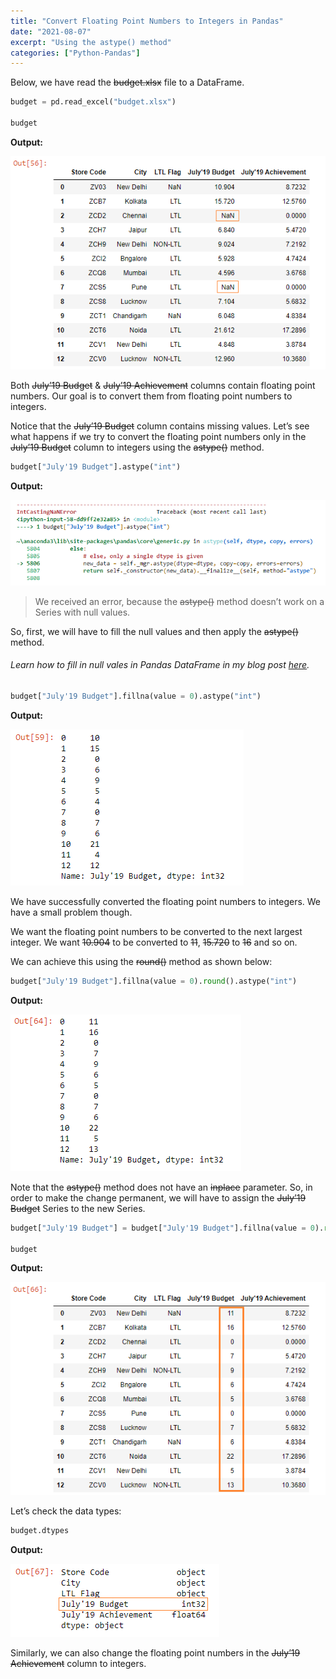 ```yaml
---
title: "Convert Floating Point Numbers to Integers in Pandas"
date: "2021-08-07"
excerpt: "Using the astype() method"
categories: ["Python-Pandas"]
---
```


Below, we have read the ~~budget.xlsx~~ file to a DataFrame.

```py {numberLines}
budget = pd.read_excel("budget.xlsx")

budget
```

**Output:**

![Budget](../images/pandasAstype/budget.png)

Both ~~July’19 Budget~~ & ~~July’19 Achievement~~ columns contain floating point numbers. Our goal is to convert them from floating point numbers to integers.

Notice that the ~~July’19 Budget~~ column contains missing values. Let’s see what happens if we try to convert the floating point numbers only in the ~~July’19 Budget~~ column to integers using the ~~astype()~~ method.

```py {numberLines}
budget["July'19 Budget"].astype("int")
```

**Output:**

![Budget](../images/pandasAstype/astypeError.png)

> We received an error, because the ~~astype()~~ method doesn’t work on a Series with null values.

So, first, we will have to fill the null values and then apply the ~~astype()~~ method.

###### Learn how to fill in null vales in Pandas DataFrame in my blog post [here](https://hemanta.io/fill-in-null-values-in-a-pandas-dataframe-using-the-fillna-method/).

```py {numberLines}
budget["July'19 Budget"].fillna(value = 0).astype("int")
```

**Output:**

![Budget](../images/pandasAstype/integer.png)

We have successfully converted the floating point numbers to integers. We have a small problem though.

We want the floating point numbers to be converted to the next largest integer. We want ~~10.904~~ to be converted to ~~11~~, ~~15.720~~ to ~~16~~ and so on.

We can achieve this using the ~~round()~~ method as shown below:

```py {numberLines}
budget["July'19 Budget"].fillna(value = 0).round().astype("int")
```

**Output:**

![Budget](../images/pandasAstype/integerRounded.png)

Note that the ~~astype()~~ method does not have an ~~inplace~~ parameter. So, in order to make the change permanent, we will have to assign the ~~July’19 Budget~~ Series to the new Series.

```py {numberLines}
budget["July'19 Budget"] = budget["July'19 Budget"].fillna(value = 0).round().astype("int")

budget
```

**Output:**

![Budget](../images/pandasAstype/integerPermanent.png)

Let’s check the data types:

```py {numberLines}
budget.dtypes
```

**Output:**

![Budget](../images/pandasAstype/dtype.png)

Similarly, we can also change the floating point numbers in the ~~July’19 Achievement~~ column to integers.
